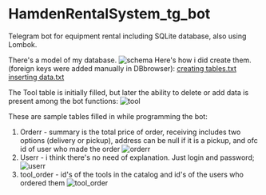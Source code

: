 # HamdenRentalSystem_tg_bot
Telegram bot for equipment rental including SQLite database, also using Lombok.

There's a model of my database.
![schema](https://github.com/nedmah/HamdenRentalSystem_tg_bot/assets/114877544/5a992705-d980-46d2-84dd-44bedf245a99)
Here's how i did create them.(foreign keys were added manually in DBbrowser):
[creating tables.txt](https://github.com/nedmah/HamdenRentalSystem_tg_bot/files/11517258/creating.tables.txt)
[inserting data.txt](https://github.com/nedmah/HamdenRentalSystem_tg_bot/files/11517259/inserting.data.txt)


The Tool table is initially filled, but later the ability to delete or add data is present among the bot functions:
![tool](https://github.com/nedmah/HamdenRentalSystem_tg_bot/assets/114877544/3ed25ee9-2ff2-4283-932b-22aa1ded0c60)

These are sample tables filled in while programming the bot:
1) Orderr - summary is the total price of order, receiving includes two options (delivery or pickup), address can be null if it is a pickup, and ofc id of user who made the order
![orderr](https://github.com/nedmah/HamdenRentalSystem_tg_bot/assets/114877544/510bf168-fdd8-4c86-a352-202ca1c8b05b)
2) Userr - i think there's no need of explanation. Just login and password;
![userr](https://github.com/nedmah/HamdenRentalSystem_tg_bot/assets/114877544/1c962f01-28d8-4c1d-a11b-d5e4283a4745)
3) tool_order - id's of the tools in the catalog and id's of the users who ordered them
![tool_order](https://github.com/nedmah/HamdenRentalSystem_tg_bot/assets/114877544/7959e44f-88fe-4921-8135-1a4e233bc563)
